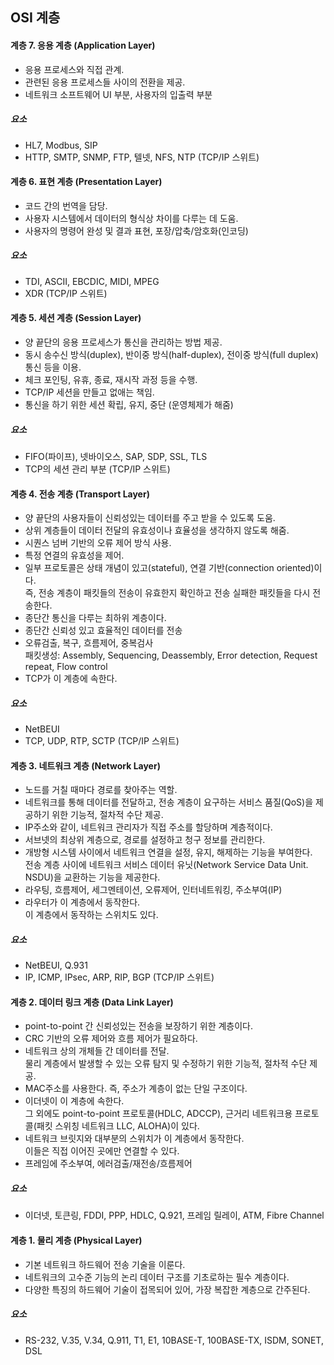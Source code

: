 ## OSI 계층
#### 계층 7. 응용 계층 (Application Layer)
- 응용 프로세스와 직접 관계.
- 관련된 응용 프로세스들 사이의 전환을 제공.
- 네트워크 소프트웨어 UI 부분, 사용자의 입출력 부분
##### 요소
- HL7, Modbus, SIP
- HTTP, SMTP, SNMP, FTP, 텔넷, NFS, NTP (TCP/IP 스위트)
#### 계층 6. 표현 계층 (Presentation Layer)
- 코드 간의 번역을 담당.
- 사용자 시스템에서 데이터의 형식상 차이를 다루는 데 도움.
- 사용자의 명령어 완성 및 결과 표현, 포장/압축/암호화(인코딩)
##### 요소
- TDI, ASCII, EBCDIC, MIDI, MPEG
- XDR (TCP/IP 스위트)
#### 계층 5. 세션 계층 (Session Layer)
- 양 끝단의 응용 프로세스가 통신을 관리하는 방법 제공.
- 동시 송수신 방식(duplex), 반이중 방식(half-duplex), 전이중 방식(full duplex) 통신 등을 이용.
- 체크 포인팅, 유휴, 종료, 재시작 과정 등을 수행.
- TCP/IP 세션을 만들고 없애는 책임.
- 통신을 하기 위한 세션 확립, 유지, 중단 (운영체제가 해줌)
##### 요소
- FIFO(파이프), 넷바이오스, SAP, SDP, SSL, TLS
- TCP의 세션 관리 부분 (TCP/IP 스위트)
#### 계층 4. 전송 계층 (Transport Layer)
- 양 끝단의 사용자들이 신뢰성있는 데이터를 주고 받을 수 있도록 도움.
- 상위 계층들이 데이터 전달의 유효성이나 효율성을 생각하지 않도록 해줌.
- 시퀀스 넘버 기반의 오류 제어 방식 사용.
- 특정 연결의 유효성을 제어.
- 일부 프로토콜은 상태 개념이 있고(stateful), 연결 기반(connection oriented)이다.  
즉, 전송 계층이 패킷들의 전송이 유효한지 확인하고 전송 실패한 패킷들을 다시 전송한다.
- 종단간 통신을 다루는 최하위 계층이다.
- 종단간 신뢰성 있고 효율적인 데이터를 전송
- 오류검출, 복구, 흐름제어, 중복검사  
패킷생성: Assembly, Sequencing, Deassembly, Error detection, Request repeat, Flow control
- TCP가 이 계층에 속한다.
##### 요소
- NetBEUI
- TCP, UDP, RTP, SCTP (TCP/IP 스위트)
#### 계층 3. 네트워크 계층 (Network Layer)
- 노드를 거칠 때마다 경로를 찾아주는 역할.
- 네트워크를 통해 데이터를 전달하고, 전송 계층이 요구하는 서비스 품질(QoS)을 제공하기 위한 기능적, 절차적 수단 제공.
- IP주소와 같이, 네트워크 관리자가 직접 주소를 할당하며 계층적이다.
- 서브넷의 최상위 계층으로, 경로를 설정하고 청구 정보를 관리한다.
- 개방형 시스템 사이에서 네트워크 연결을 설정, 유지, 해제하는 기능을 부여한다.  
전송 계층 사이에 네트워크 서비스 데이터 유닛(Network Service Data Unit. NSDU)을 교환하는 기능을 제공한다.
- 라우팅, 흐름제어, 세그멘테이션, 오류제어, 인터네트워킹, 주소부여(IP)
- 라우터가 이 계층에서 동작한다.  
이 계층에서 동작하는 스위치도 있다.
##### 요소
- NetBEUI, Q.931
- IP, ICMP, IPsec, ARP, RIP, BGP (TCP/IP 스위트)
#### 계층 2. 데이터 링크 계층 (Data Link Layer)
- point-to-point 간 신뢰성있는 전송을 보장하기 위한 계층이다.
- CRC 기반의 오류 제어와 흐름 제어가 필요하다.
- 네트워크 상의 개체들 간 데이터를 전달.  
물리 계층에서 발생할 수 있는 오류 탐지 및 수정하기 위한 기능적, 절차적 수단 제공.
- MAC주소를 사용한다. 즉, 주소가 계층이 없는 단일 구조이다.
- 이더넷이 이 계층에 속한다.  
그 외에도 point-to-point 프로토콜(HDLC, ADCCP), 근거리 네트워크용 프로토콜(패킷 스위칭 네트워크 LLC, ALOHA)이 있다.
- 네트워크 브릿지와 대부분의 스위치가 이 계층에서 동작한다.  
이들은 직접 이어진 곳에만 연결할 수 있다.
- 프레임에 주소부여, 에러검출/재전송/흐름제어
##### 요소
- 이더넷, 토큰링, FDDI, PPP, HDLC, Q.921, 프레임 릴레이, ATM, Fibre Channel
#### 계층 1. 물리 계층 (Physical Layer)
- 기본 네트워크 하드웨어 전송 기술을 이룬다.
- 네트워크의 고수준 기능의 논리 데이터 구조를 기초로하는 필수 계층이다.
- 다양한 특징의 하드웨어 기술이 접목되어 있어, 가장 복잡한 계층으로 간주된다.
##### 요소
- RS-232, V.35, V.34, Q.911, T1, E1, 10BASE-T, 100BASE-TX, ISDM, SONET, DSL

